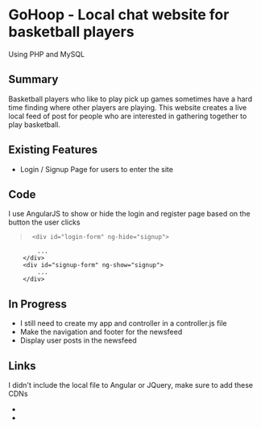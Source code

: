 # GoHoop - Local chat website for basketball players
Using PHP and MySQL

## Summary
Basketball players who like to play pick up games sometimes have a hard time finding where other players are playing.  This website creates a live local feed of post for people who are interested in gathering together to play basketball.  

## Existing Features
 - Login / Signup Page for users to enter the site

 ## Code
 I use AngularJS to show or hide the login and register page based on the button the user clicks
 >      <div id="login-form" ng-hide="signup">
			...
		</div>
		<div id="signup-form" ng-show="signup">
			...
		</div>

## In Progress
* I still need to create my app and controller in a controller.js file 
* Make the navigation and footer for the newsfeed
* Display user posts in the newsfeed

## Links
I didn't include the local file to Angular or JQuery, make sure to add these CDNs
* <script src="https://ajax.googleapis.com/ajax/libs/jquery/1.12.0/jquery.min.js"></script>
* <script src="https://ajax.googleapis.com/ajax/libs/angularjs/1.3.15/angular.min.js"></script>

